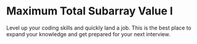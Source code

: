 # Maximum Total Subarray Value I

Level up your coding skills and quickly land a job. This is the best place to expand your knowledge and get prepared for your next interview.